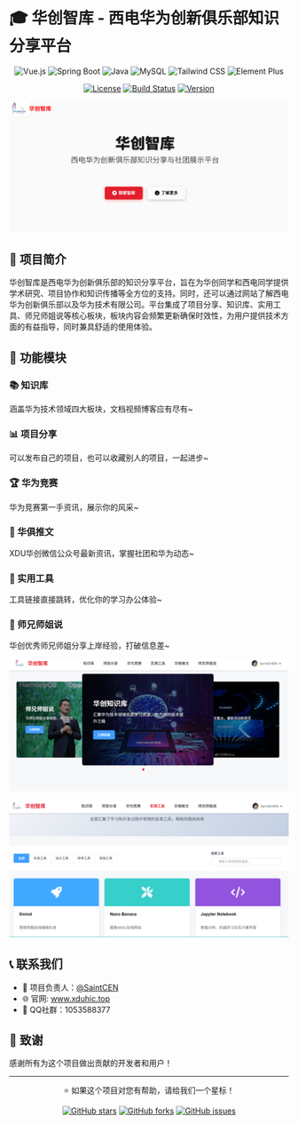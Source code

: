# 🎓 华创智库 - 西电华为创新俱乐部知识分享平台

<div align="center">

![Vue.js](https://img.shields.io/badge/Vue.js-3.3.8-4FC08D?style=for-the-badge&logo=vue.js&logoColor=white)
![Spring Boot](https://img.shields.io/badge/Spring_Boot-3.5.4-6DB33F?style=for-the-badge&logo=spring-boot&logoColor=white)
![Java](https://img.shields.io/badge/Java-17-ED8B00?style=for-the-badge&logo=openjdk&logoColor=white)
![MySQL](https://img.shields.io/badge/MySQL-8.0-4479A1?style=for-the-badge&logo=mysql&logoColor=white)
![Tailwind CSS](https://img.shields.io/badge/Tailwind_CSS-3.3.5-38B2AC?style=for-the-badge&logo=tailwind-css&logoColor=white)
![Element Plus](https://img.shields.io/badge/Element_Plus-2.4.2-409EFF?style=for-the-badge&logo=element&logoColor=white)

[![License](https://img.shields.io/badge/License-MIT-blue.svg?style=for-the-badge)](LICENSE)
[![Build Status](https://img.shields.io/badge/Build-Passing-brightgreen?style=for-the-badge)](https://github.com/Sa1ntCEN/HIC_ZHIKU)
[![Version](https://img.shields.io/badge/Version-1.0.0-orange?style=for-the-badge)](https://github.com/SaintCEN/HIC_ZHIKU/releases)

</div>

<img src='./img_example/Landing.jpg'></img>

## 📖 项目简介

华创智库是西电华为创新俱乐部的知识分享平台，旨在为华创同学和西电同学提供学术研究、项目协作和知识传播等全方位的支持。同时，还可以通过网站了解西电华为创新俱乐部以及华为技术有限公司。平台集成了项目分享、知识库、实用工具、师兄师姐说等核心板块，板块内容会频繁更新确保时效性，为用户提供技术方面的有益指导，同时兼具舒适的使用体验。

## 🎯 功能模块

### 📚 知识库

涵盖华为技术领域四大板块，文档视频博客应有尽有~

### 📊 项目分享

可以发布自己的项目，也可以收藏别人的项目，一起进步~

### 🏆 华为竞赛

华为竞赛第一手资讯，展示你的风采~

### 📢 华俱推文

XDU华创微信公众号最新资讯，掌握社团和华为动态~

### 📅 实用工具

工具链接直接跳转，优化你的学习办公体验~

### 👤 师兄师姐说

华创优秀师兄师姐分享上岸经验，打破信息差~

<img src='./img_example/Portal.jpg'></img>

<img src='./img_example/Tool.jpg'></img>

## 📞 联系我们

- 👤 项目负责人：[@SaintCEN](https://github.com/SaintCEN)
- 🌐 官网: www.xduhic.top
- 💬 QQ社群：1053588377

## 🙏 致谢

感谢所有为这个项目做出贡献的开发者和用户！

---

<div align="center">

⭐ 如果这个项目对您有帮助，请给我们一个星标！

[![GitHub stars](https://img.shields.io/github/stars/your-username/hic-zhiku?style=social)](https://github.com/SaintCEN/HIC_ZHIKU/stargazers)
[![GitHub forks](https://img.shields.io/github/forks/your-username/hic-zhiku?style=social)](https://github.com/SaintCEN/HIC_ZHIKU/network/members)
[![GitHub issues](https://img.shields.io/github/issues/your-username/hic-zhiku)](https://github.com/SaintCEN/HIC_ZHIKU/issues)

</div>
